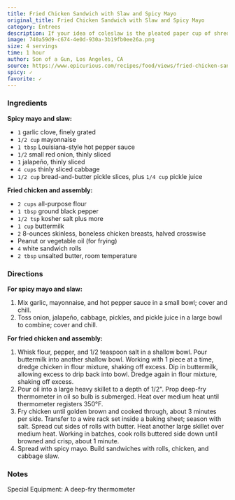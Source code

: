 ```yaml
---
title: Fried Chicken Sandwich with Slaw and Spicy Mayo
original_title: Fried Chicken Sandwich with Slaw and Spicy Mayo
category: Entrees
description: If your idea of coleslaw is the pleated paper cup of shredded stuff alongside BLTs at the diner, it's time for a new rule. Slaw doesn't go with the sandwich, it goes on the sandwich. Slaws deliver on several fronts. They're crunchy, and sandwiches need crunch. Done right, slaws give a bright acidic kick to counter the fatty goodness of meats and mayo. And they provide a temperature contrast to warm sandwiches, like this fried-chicken masterpiece from Son of a Gun in Los Angeles. We can't think of a sandwich that doesn't deserve slaw, so pile it on.
image: 740a59d9-c674-4e0d-930a-3b19fb0ee26a.png
size: 4 servings
time: 1 hour
author: Son of a Gun, Los Angeles, CA
source: https://www.epicurious.com/recipes/food/views/fried-chicken-sandwich-with-slaw-and-spicy-mayo-51155290?intcid=inline_amp
spicy: ✓
favorite: ✓
---
```


### Ingredients

**Spicy mayo and slaw:**

* `1` garlic clove, finely grated
* `1/2 cup` mayonnaise
* `1 tbsp` Louisiana-style hot pepper sauce
* `1/2` small red onion, thinly sliced
* `1` jalapeño, thinly sliced
* `4 cups` thinly sliced cabbage
* `1/2 cup` bread-and-butter pickle slices, plus `1/4 cup` pickle juice

**Fried chicken and assembly:**

* `2 cups` all-purpose flour
* `1 tbsp` ground black pepper
* `1/2 tsp` kosher salt plus more
* `1 cup` buttermilk
* `2` 8-ounces skinless, boneless chicken breasts, halved crosswise
* Peanut or vegetable oil (for frying)
* `4` white sandwich rolls
* `2 tbsp` unsalted butter, room temperature

### Directions

**For spicy mayo and slaw:**

1. Mix garlic, mayonnaise, and hot pepper sauce in a small bowl; cover and chill. 
2. Toss onion, jalapeño, cabbage, pickles, and pickle juice in a large bowl to combine; cover and chill. 

**For fried chicken and assembly:**

1. Whisk flour, pepper, and 1/2 teaspoon salt in a shallow bowl. Pour buttermilk into another shallow bowl. Working with 1 piece at a time, dredge chicken in flour mixture, shaking off excess. Dip in buttermilk, allowing excess to drip back into bowl. Dredge again in flour mixture, shaking off excess. 
2. Pour oil into a large heavy skillet to a depth of 1/2". Prop deep-fry thermometer in oil so bulb is submerged. Heat over medium heat until thermometer registers 350°F. 
3. Fry chicken until golden brown and cooked through, about 3 minutes per side. Transfer to a wire rack set inside a baking sheet; season with salt. Spread cut sides of rolls with butter. Heat another large skillet over medium heat. Working in batches, cook rolls buttered side down until browned and crisp, about 1 minute. 
4. Spread with spicy mayo. Build sandwiches with rolls, chicken, and cabbage slaw. 

### Notes

Special Equipment: A deep-fry thermometer